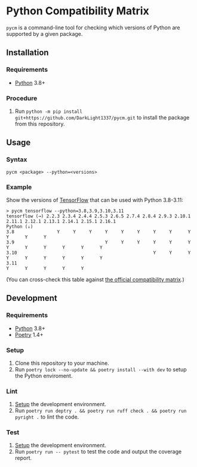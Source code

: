 # Python Compatibility Matrix

`pycm` is a command-line tool for checking which versions of Python are supported by a given package.

## Installation

### Requirements

- [Python](https://www.python.org/) 3.8+

### Procedure

1. Run `python -m pip install git+https://github.com/DarkLight1337/pycm.git` to install the package from this repository.

## Usage

### Syntax

```
pycm <package> --python=<versions>
```

### Example

Show the versions of [TensorFlow](https://tensorflow.org/) that can be used with Python 3.8-3.11:

``` 
> pycm tensorflow --python=3.8,3.9,3.10,3.11
tensorflow (→) 2.2.3 2.3.4 2.4.4 2.5.3 2.6.5 2.7.4 2.8.4 2.9.3 2.10.1 2.11.1 2.12.1 2.13.1 2.14.1 2.15.1 2.16.1
Python (↓)
3.8                Y     Y     Y     Y     Y     Y     Y     Y      Y      Y      Y      Y
3.9                                  Y     Y     Y     Y     Y      Y      Y      Y      Y      Y      Y      Y
3.10                                                   Y     Y      Y      Y      Y      Y      Y      Y      Y
3.11                                                                              Y      Y      Y      Y      Y
```

(You can cross-check this table against [the official compatibility matrix](https://www.tensorflow.org/install/source#tested_build_configurations).)

## Development

### Requirements

- [Python](https://www.python.org/) 3.8+
- [Poetry](https://python-poetry.org/) 1.4+

### Setup

1. Clone this repository to your machine.
2. Run `poetry lock --no-update && poetry install --with dev` to setup the Python enviroment.

### Lint

1. [Setup](#setup) the development environment.
2. Run `poetry run deptry . && poetry run ruff check . && poetry run pyright .` to lint the code.

### Test

1. [Setup](#setup) the development environment.
2. Run `poetry run -- pytest` to test the code and output the coverage report.
